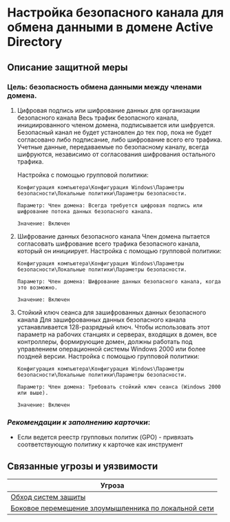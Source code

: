 # Настройка безопасного канала для обмена данными в домене Active Directory

## Описание защитной меры
### Цель: безопасность обмена данными между членами домена.

1. Цифровая подпись или шифрование данных для организации безопасного канала
    Весь трафик безопасного канала, инициированного членом домена, подписывается или шифруется. Безопасный канал не будет установлен до тех пор, пока не будет согласовано либо подписание, либо шифрование всего его трафика. Учетные данные, передаваемые по безопасному каналу, всегда шифруются, независимо от согласования шифрования остального трафика.

    Настройка с помощью групповой политики:

    `Конфигурация компьютера\Конфигурация Windows\Параметры безопасности\Локальные политики\Параметры безопасности.`

    `Параметр: Член домена: Всегда требуется цифровая подпись или шифрование потока данных безопасного канала.`

    `Значение: Включен`


2. Шифрование данных безопасного канала
    Член домена пытается согласовать шифрование всего трафика безопасного канала, который он инициирует.
    Настройка с помощью групповой политики:

    `Конфигурация компьютера\Конфигурация Windows\Параметры безопасности\Локальные политики\Параметры безопасности.`

    `Параметр: Член домена: Шифрование данных безопасного канала, когда это возможно.`

    `Значение: Включен`

3. Стойкий ключ сеанса для зашифрованных данных безопасного канала
    Для зашифрованных данных безопасного канала устанавливается 128-разрядный ключ.
    Чтобы использовать этот параметр на рабочих станциях и серверах, входящих в домен, все контроллеры, формирующие домен, должны работать под управлением операционной системы Windows 2000 или более поздней версии.
    Настройка с помощью групповой политики:

    `Конфигурация компьютера\Конфигурация Windows\Параметры безопасности\Локальные политики\Параметры безопасности.`

    `Параметр: Член домена: Требовать стойкий ключ сеанса (Windows 2000 или выше).`

    `Значение: Включен`

### *Рекомендации к заполнению карточки*:
+ Если ведется реестр групповых политик (GPO) - привязать соответствующую политику к карточке как инструмент 

## Связанные угрозы и уязвимости
|Угроза|
|-|
|[Обход систем защиты](/vkr/threats/page8)|
|[Боковое перемещение злоумышленника по локальной сети](/vkr/threats/page1)|

